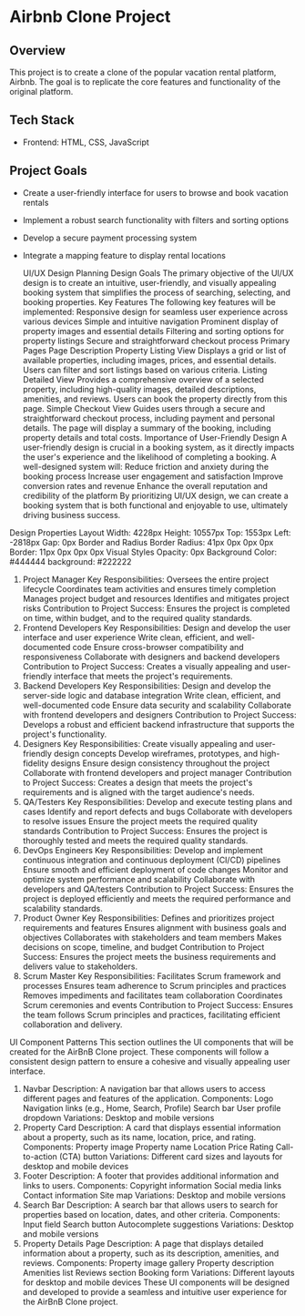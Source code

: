 # Airbnb Clone Project

## Overview

This project is to create a clone of the popular vacation rental platform, Airbnb. The goal is to replicate the core features and functionality of the original platform.

## Tech Stack

* Frontend: HTML, CSS, JavaScript


## Project Goals

* Create a user-friendly interface for users to browse and book vacation rentals
* Implement a robust search functionality with filters and sorting options
* Develop a secure payment processing system
* Integrate a mapping feature to display rental locations

  UI/UX Design Planning
Design Goals
The primary objective of the UI/UX design is to create an intuitive, user-friendly, and visually appealing booking system that simplifies the process of searching, selecting, and booking properties.
Key Features
The following key features will be implemented:
Responsive design for seamless user experience across various devices
Simple and intuitive navigation
Prominent display of property images and essential details
Filtering and sorting options for property listings
Secure and straightforward checkout process
Primary Pages
Page	Description
Property Listing View	Displays a grid or list of available properties, including images, prices, and essential details. Users can filter and sort listings based on various criteria.
Listing Detailed View	Provides a comprehensive overview of a selected property, including high-quality images, detailed descriptions, amenities, and reviews. Users can book the property directly from this page.
Simple Checkout View	Guides users through a secure and straightforward checkout process, including payment and personal details. The page will display a summary of the booking, including property details and total costs.
Importance of User-Friendly Design
A user-friendly design is crucial in a booking system, as it directly impacts the user's experience and the likelihood of completing a booking. A well-designed system will:
Reduce friction and anxiety during the booking process
Increase user engagement and satisfaction
Improve conversion rates and revenue
Enhance the overall reputation and credibility of the platform
By prioritizing UI/UX design, we can create a booking system that is both functional and enjoyable to use, ultimately driving business success.

Design Properties
Layout
Width: 4228px
Height: 10557px
Top: 1553px
Left: -2818px
Gap: 0px
Border and Radius
Border Radius: 41px 0px 0px 0px
Border: 11px 0px 0px 0px
Visual Styles
Opacity: 0px
Background Color: #444444
background: #222222

1. Project Manager
Key Responsibilities:
Oversees the entire project lifecycle
Coordinates team activities and ensures timely completion
Manages project budget and resources
Identifies and mitigates project risks
Contribution to Project Success: Ensures the project is completed on time, within budget, and to the required quality standards.
2. Frontend Developers
Key Responsibilities:
Design and develop the user interface and user experience
Write clean, efficient, and well-documented code
Ensure cross-browser compatibility and responsiveness
Collaborate with designers and backend developers
Contribution to Project Success: Creates a visually appealing and user-friendly interface that meets the project's requirements.
3. Backend Developers
Key Responsibilities:
Design and develop the server-side logic and database integration
Write clean, efficient, and well-documented code
Ensure data security and scalability
Collaborate with frontend developers and designers
Contribution to Project Success: Develops a robust and efficient backend infrastructure that supports the project's functionality.
4. Designers
Key Responsibilities:
Create visually appealing and user-friendly design concepts
Develop wireframes, prototypes, and high-fidelity designs
Ensure design consistency throughout the project
Collaborate with frontend developers and project manager
Contribution to Project Success: Creates a design that meets the project's requirements and is aligned with the target audience's needs.
5. QA/Testers
Key Responsibilities:
Develop and execute testing plans and cases
Identify and report defects and bugs
Collaborate with developers to resolve issues
Ensure the project meets the required quality standards
Contribution to Project Success: Ensures the project is thoroughly tested and meets the required quality standards.
6. DevOps Engineers
Key Responsibilities:
Develop and implement continuous integration and continuous deployment (CI/CD) pipelines
Ensure smooth and efficient deployment of code changes
Monitor and optimize system performance and scalability
Collaborate with developers and QA/testers
Contribution to Project Success: Ensures the project is deployed efficiently and meets the required performance and scalability standards.
7. Product Owner
Key Responsibilities:
Defines and prioritizes project requirements and features
Ensures alignment with business goals and objectives
Collaborates with stakeholders and team members
Makes decisions on scope, timeline, and budget
Contribution to Project Success: Ensures the project meets the business requirements and delivers value to stakeholders.
8. Scrum Master
Key Responsibilities:
Facilitates Scrum framework and processes
Ensures team adherence to Scrum principles and practices
Removes impediments and facilitates team collaboration
Coordinates Scrum ceremonies and events
Contribution to Project Success: Ensures the team follows Scrum principles and practices, facilitating efficient collaboration and delivery.


UI Component Patterns
This section outlines the UI components that will be created for the AirBnB Clone project. These components will follow a consistent design pattern to ensure a cohesive and visually appealing user interface.
1. Navbar
Description: A navigation bar that allows users to access different pages and features of the application.
Components:
Logo
Navigation links (e.g., Home, Search, Profile)
Search bar
User profile dropdown
Variations: Desktop and mobile versions
2. Property Card
Description: A card that displays essential information about a property, such as its name, location, price, and rating.
Components:
Property image
Property name
Location
Price
Rating
Call-to-action (CTA) button
Variations: Different card sizes and layouts for desktop and mobile devices
3. Footer
Description: A footer that provides additional information and links to users.
Components:
Copyright information
Social media links
Contact information
Site map
Variations: Desktop and mobile versions
4. Search Bar
Description: A search bar that allows users to search for properties based on location, dates, and other criteria.
Components:
Input field
Search button
Autocomplete suggestions
Variations: Desktop and mobile versions
5. Property Details Page
Description: A page that displays detailed information about a property, such as its description, amenities, and reviews.
Components:
Property image gallery
Property description
Amenities list
Reviews section
Booking form
Variations: Different layouts for desktop and mobile devices
These UI components will be designed and developed to provide a seamless and intuitive user experience for the AirBnB Clone project.
